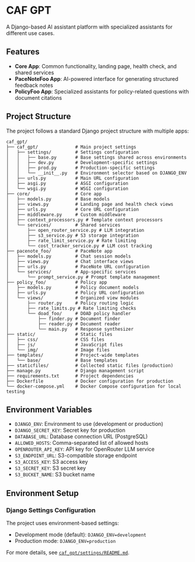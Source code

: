 # CAF GPT

A Django-based AI assistant platform with specialized assistants for different use cases.

## Features

- **Core App**: Common functionality, landing page, health check, and shared services
- **PaceNoteFoo App**: AI-powered interface for generating structured feedback notes
- **PolicyFoo App**: Specialized assistants for policy-related questions with document citations

## Project Structure

The project follows a standard Django project structure with multiple apps:

```
caf_gpt/
├── caf_gpt/              # Main project settings
│   ├── settings/         # Settings configuration
│   │   ├── base.py       # Base settings shared across environments
│   │   ├── dev.py        # Development-specific settings
│   │   ├── prod.py       # Production-specific settings
│   │   └── __init__.py   # Environment selector based on DJANGO_ENV
│   ├── urls.py           # Main URL configuration
│   ├── asgi.py           # ASGI configuration
│   └── wsgi.py           # WSGI configuration
├── core/                 # Core app
│   ├── models.py         # Base models
│   ├── views.py          # Landing page and health check views
│   ├── urls.py           # Core URL configuration
│   ├── middleware.py     # Custom middleware
│   ├── context_processors.py # Template context processors
│   └── services/         # Shared services
│       ├── open_router_service.py # LLM integration
│       ├── s3_service.py # S3 storage integration
│       ├── rate_limit_service.py # Rate limiting
│       └── cost_tracker_service.py # LLM cost tracking
├── pacenote_foo/         # PaceNote app
│   ├── models.py         # Chat session models
│   ├── views.py          # Chat interface views
│   ├── urls.py           # PaceNote URL configuration
│   └── services/         # App-specific services
│       └── prompt_service.py # Prompt template management
├── policy_foo/           # Policy app
│   ├── models.py         # Policy document models
│   ├── urls.py           # Policy URL configuration
│   └── views/            # Organized view modules
│       ├── router.py     # Policy routing logic
│       ├── rate_limits.py # Rate limiting checks
│       └── doad_foo/     # DOAD policy handler
│           ├── finder.py # Document finder
│           ├── reader.py # Document reader
│           └── main.py   # Response synthesizer
├── static/               # Static files
│   ├── css/              # CSS files
│   ├── js/               # JavaScript files
│   └── img/              # Image files
├── templates/            # Project-wide templates
│   └── base/             # Base templates
├── staticfiles/          # Collected static files (production)
├── manage.py             # Django management script
├── requirements.txt      # Project dependencies
├── Dockerfile            # Docker configuration for production
└── docker-compose.yml    # Docker Compose configuration for local testing
```

## Environment Variables

- `DJANGO_ENV`: Environment to use (development or production)
- `DJANGO_SECRET_KEY`: Secret key for production
- `DATABASE_URL`: Database connection URL (PostgreSQL)
- `ALLOWED_HOSTS`: Comma-separated list of allowed hosts
- `OPENROUTER_API_KEY`: API key for OpenRouter LLM service
- `S3_ENDPOINT_URL`: S3-compatible storage endpoint
- `S3_ACCESS_KEY`: S3 access key
- `S3_SECRET_KEY`: S3 secret key
- `S3_BUCKET_NAME`: S3 bucket name

## Environment Setup

### Django Settings Configuration

The project uses environment-based settings:
- Development mode (default): `DJANGO_ENV=development`
- Production mode: `DJANGO_ENV=production`

For more details, see [`caf_gpt/settings/README.md`](caf_gpt/settings/README.md).

